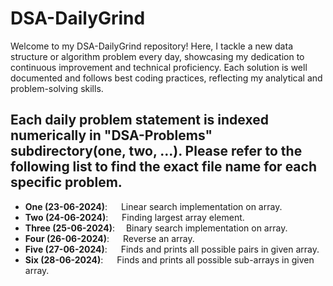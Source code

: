 # DSA-DailyGrind
Welcome to my DSA-DailyGrind repository! Here, I tackle a new data structure or algorithm problem every day, showcasing my dedication to continuous improvement and technical proficiency. Each solution is well documented and follows best coding practices, reflecting my analytical and problem-solving skills.

## Each daily problem statement is indexed numerically in "DSA-Problems" subdirectory(one, two, ...). Please refer to the following list to find the exact file name for each specific problem.

- **One (23-06-2024)**: &emsp;  Linear search implementation on array.  
- **Two (24-06-2024)**: &emsp;  Finding largest array element.  
- **Three (25-06-2024)**: &emsp;Binary search implementation on array.  
- **Four (26-06-2024)**: &emsp; Reverse an array.  
- **Five (27-06-2024)**: &emsp; Finds and prints all possible pairs in given array.  
- **Six (28-06-2024)**: &emsp;  Finds and prints all possible sub-arrays in given array.  
